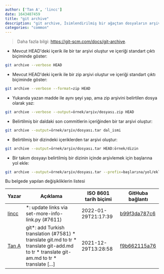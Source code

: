 ```yaml
---
author: ['Tan A', 'lincc']
date: 1643487459
title: "git archive"
description: "git archive, İsimlendirilmiş bir ağaçtan dosyaların arşivini oluştur."
categories: "common"
---
```

> Daha fazla bilgi: <https://git-scm.com/docs/git-archive>.

- Mevcut HEAD'deki içerik ile bir tar arşivi oluştur ve içeriği standart çıktı biçiminde göster:

```bash
git archive --verbose HEAD
```

- Mevcut HEAD'deki içerik ile bir zip arşivi oluştur ve içeriği standart çıktı biçiminde göster:

```bash
git archive --verbose --format=zip HEAD
```

- Yukarıda yazan madde ile aynı şeyi yap, ama zip arşivini belirtilen dosya olarak yaz:

```bash
git archive --verbose --output=örnek/arşiv/dosyası.zip HEAD
```

- Belirtilmiş bir daldaki son commitlerin içeriğinden bir tar arşivi oluştur:

```bash
git archive --output=örnek/arşiv/dosyası.tar dal_ismi
```

- Belirtilmiş bir dizindeki içeriklerden tar arşivi oluştur:

```bash
git archive --output=örnek/arşiv/dosyası.tar HEAD:örnek/dizin
```

- Bir takım dosyayı belirtilmiş bir dizinin içinde arşivlemek için başlarına yol ekle:

```bash
git archive --output=örnek/arşiv/dosyası.tar --prefix=başlarına/yol/eklenecek/dosyalar/ HEAD
```
Bu belgede yapılan değişikliklerin listesi


Yazar | Açıklama | ISO 8601 tarih biçimi | GitHuba bağlantı
------|-----|-----|-----
[lincc](mailto:46962923+blueskyson@users.noreply.github.com) | *: update links via set-more-info-link.py (#7611) | 2022-01-29T21:17:39 | [b99f3da787c6](https://github.com/tldr-pages/tldr/commit/b99f3da787c6f43a545b9cb5ebd8265b1367fbc4)
[Tan A](mailto:40173707+yutyo@users.noreply.github.com) | git*: add Turkish translation (#7581) * translate git.md to tr * translate git-add.md to tr * translate git-am.md to tr * translate [...] | 2021-12-29T13:28:58 | [f9b662115a76](https://github.com/tldr-pages/tldr/commit/f9b662115a765f843982cea237d608aab423e3f7)

